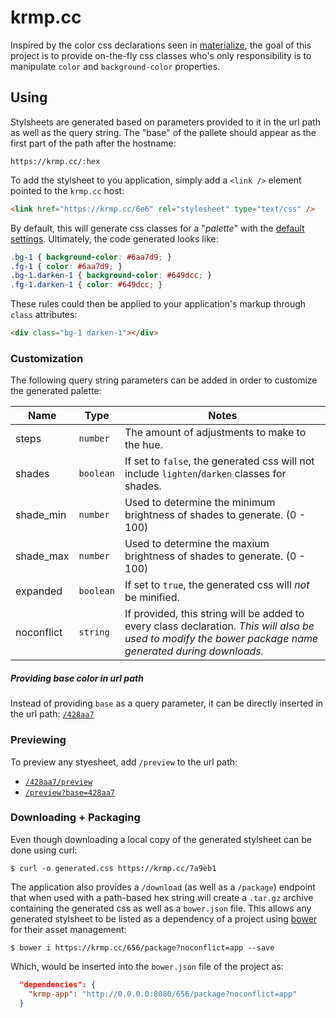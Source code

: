 # krmp.cc

Inspired by the color css declarations seen in [materialize](http://materializecss.com/color.html), the goal of this project is to provide on-the-fly css classes who's only responsibility is to manipulate `color` and `background-color` properties.

## Using

Stylsheets are generated based on parameters provided to it in the url path as well as the query string. The "base" of the pallete should appear as the first part of the path after the hostname:

```
https://krmp.cc/:hex
```

To add the stylsheet to you application, simply add a `<link />` element pointed to the `krmp.cc` host:

```html
<link href="https://krmp.cc/6e6" rel="stylesheet" type="text/css" />
```

By default, this will generate css classes for a "_palette_" with the [default settings](https://github.com/dadleyy/krmp.cc/blob/master/krmp/request_runtime.go#L10-L15). Ultimately, the code generated looks like:

```css
.bg-1 { background-color: #6aa7d9; }
.fg-1 { color: #6aa7d9; }
.bg-1.darken-1 { background-color: #649dcc; }
.fg-1.darken-1 { color: #649dcc; }
```

These rules could then be applied to your application's markup through `class` attributes:

```html
<div class="bg-1 darken-1"></div>
```

### Customization

The following query string parameters can be added in order to customize the generated palette:

| Name | Type | Notes |
| ---- | ---- | ---- |
| steps | `number` | The amount of adjustments to make to the hue. |
| shades | `boolean` | If set to `false`, the generated css will not include `lighten`/`darken` classes for shades. |
| shade_min | `number` | Used to determine the minimum brightness of shades to generate. (0 - 100) |
| shade_max | `number` | Used to determine the maxium brightness of shades to generate. (0 - 100) |
| expanded | `boolean` | If set to `true`, the generated css will _not_ be minified. |
| noconflict | `string` | If provided, this string will be added to every class declaration. *This will also be used to modify the bower package name generated during downloads.* |

##### Providing base color in url path

Instead of providing `base` as a query parameter, it can be directly inserted in the url path: [`/428aa7`](https://krmp.cc/428aa7)


### Previewing

To preview any styesheet, add `/preview` to the url path:

* [`/428aa7/preview`](https://krmp.cc/428aa7/preview)
* [`/preview?base=428aa7`](https://krmp.cc/preview?base=428aa7)

### Downloading + Packaging

Even though downloading a local copy of the generated stylsheet can be done using curl:

```
$ curl -o generated.css https://krmp.cc/7a9eb1
```

The application also provides a `/download` (as well as a `/package`) endpoint that when used with a path-based hex string will create a `.tar.gz` archive containing the generated css as well as a `bower.json` file. This allows any generated stylsheet to be listed as a dependency of a project using [bower](https://bower.io) for their asset management:

```
$ bower i https://krmp.cc/656/package?noconflict=app --save
```

Which, would be inserted into the `bower.json` file of the project as:

```json
  "dependencies": {
    "krmp-app": "http://0.0.0.0:8080/656/package?noconflict=app"
  }
```

